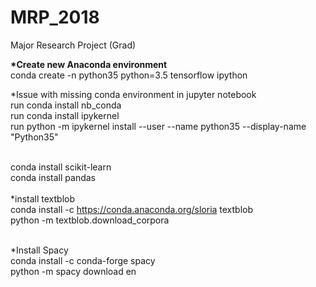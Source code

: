 # MRP_2018
Major Research Project (Grad) 


<b>*Create new Anaconda environment</b><br>
conda create -n python35 python=3.5 tensorflow ipython


*Issue with missing conda environment in jupyter notebook<br>
run conda install nb_conda<br>
run conda install ipykernel<br>
run python -m ipykernel install --user --name python35 --display-name "Python35"

<br>conda install scikit-learn
<br>conda install pandas
<br><br>*install textblob
<br>conda install -c https://conda.anaconda.org/sloria textblob
<br>python -m textblob.download_corpora

<br>*Install Spacy
<br>conda install -c conda-forge spacy
<br>python -m spacy download en

